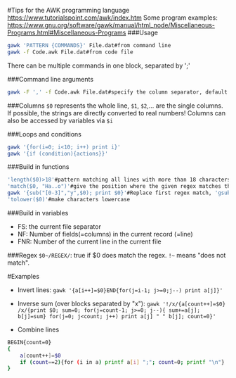 #Tips for the AWK programming language
https://www.tutorialspoint.com/awk/index.htm
Some program examples: https://www.gnu.org/software/gawk/manual/html_node/Miscellaneous-Programs.html#Miscellaneous-Programs
###Usage

```bash
gawk 'PATTERN {COMMANDS}' File.dat#from command line
gawk -f Code.awk File.dat#from code file
```
There can be multiple commands in one block, separated by ';'

###Command line arguments
```bash
gawk -F ',' -f Code.awk File.dat#specify the column separator, default is ' '
```



###Columns
`$0` represents the whole line, `$1`, `$2`,... are the single columns. If possible, the strings are directly converted to real numbers!
Columns can also be accessed by variables via `$i`

###Loops and conditions
```bash
gawk '{for(i=0; i<10; i++) print i}'
gawk '{if (condition){actions}}'
```

###Build in functions
```bash
'length($0)>18'#pattern matching all lines with more than 18 characters
'match($0, "Ha..o")'#give the position where the given regex matches the given string (whole line here)
gawk '{sub("[0-3]","y",$0); print $0}'#Replace first regex match, 'gsub' replaces all
'tolower($0)'#make characters lowercase
```

###Build in variables
* FS: the current file separator
* NF: Number of fields(=columns) in the current record (=line)
* FNR: Number of the current line in the current file

###Regex
`$0~/REGEX/`: true if $0 does match the regex. `!~` means "does not match".

#Examples
* Invert lines: `gawk '{a[i++]=$0}END{for(j=i-1; j>=0;j--) print a[j]}'`

* Inverse sum (over blocks separated by "x"): `gawk '!/x/{a[count++]=$0} /x/{print $0; sum=0; for(j=count-1; j>=0; j--){ sum+=a[j]; b[j]=sum} for(j=0; j<count; j++) print a[j] " " b[j]; count=0}'`
* Combine lines
```bash
BEGIN{count=0}
{
    a[count++]=$0
    if (count==2){for (i in a) printf a[i] ";"; count=0; printf "\n"}
}
```